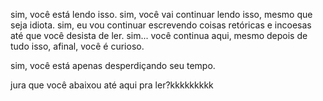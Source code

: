 sim, você está lendo isso.
sim, você vai continuar lendo isso, mesmo que seja idiota.
sim, eu vou continuar escrevendo coisas retóricas e incoesas até que você desista de ler.
sim... você continua aqui, mesmo depois de tudo isso, afinal, você é curioso.

















sim, você está apenas desperdiçando seu tempo.





























jura que você abaixou até aqui pra ler?kkkkkkkkk
